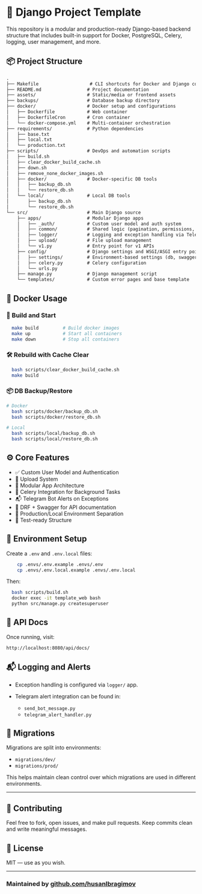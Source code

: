 # 🐍 Django Project Template

This repository is a modular and production-ready Django-based backend structure that includes built-in support for Docker, PostgreSQL, Celery, logging, user management, and more.

## 📦 Project Structure
```markdown
.
├── Makefile                   # CLI shortcuts for Docker and Django commands
├── README.md                 # Project documentation
├── assets/                   # Static/media or frontend assets
├── backups/                  # Database backup directory
├── docker/                   # Docker setup and configurations
│   ├── Dockerfile            # Web container
│   ├── DockerfileCron        # Cron container
│   └── docker-compose.yml    # Multi-container orchestration
├── requirements/             # Python dependencies
│   ├── base.txt
│   ├── local.txt
│   └── production.txt
├── scripts/                  # DevOps and automation scripts
│   ├── build.sh
│   ├── clear_docker_build_cache.sh
│   ├── down.sh
│   ├── remove_none_docker_images.sh
│   ├── docker/               # Docker-specific DB tools
│   │   ├── backup_db.sh
│   │   └── restore_db.sh
│   └── local/                # Local DB tools
│       ├── backup_db.sh
│       └── restore_db.sh
└── src/                      # Main Django source
    ├── apps/                 # Modular Django apps
    │   ├── _auth/            # Custom user model and auth system
    │   ├── common/           # Shared logic (pagination, permissions, utils)
    │   ├── logger/           # Logging and exception handling via Telegram
    │   ├── upload/           # File upload management
    │   └── v1.py             # Entry point for v1 APIs
    ├── config/               # Django settings and WSGI/ASGI entry points
    │   ├── settings/         # Environment-based settings (db, swagger, sentry, etc.)
    │   ├── celery.py         # Celery configuration
    │   └── urls.py
    ├── manage.py             # Django management script
    └── templates/            # Custom error pages and base template

````

## 🐳 Docker Usage

### 🔧 Build and Start

```bash
  make build         # Build docker images
  make up            # Start all containers
  make down          # Stop all containers
````

### 🛠️ Rebuild with Cache Clear

```bash
  bash scripts/clear_docker_build_cache.sh
  make build
```

### 📦 DB Backup/Restore

```bash
# Docker
  bash scripts/docker/backup_db.sh
  bash scripts/docker/restore_db.sh

# Local
  bash scripts/local/backup_db.sh
  bash scripts/local/restore_db.sh
```

## ⚙️ Core Features

* ✅ Custom User Model and Authentication
* 📂 Upload System
* 🧩 Modular App Architecture
* 🐇 Celery Integration for Background Tasks
* 📬 Telegram Bot Alerts on Exceptions
* 📜 DRF + Swagger for API documentation
* 🎯 Production/Local Environment Separation
* 🧪 Test-ready Structure

## 🧪 Environment Setup

Create a `.env` and `.env.local` files:

```bash
    cp .envs/.env.example .envs/.env
    cp .envs/.env.local.example .envs/.env.local
```

Then:

```bash
  bash scripts/build.sh
  docker exec -it template_web bash
  python src/manage.py createsuperuser
```

## 📖 API Docs

Once running, visit:

```
http://localhost:8080/api/docs/
```

## 📬 Logging and Alerts

* Exception handling is configured via `logger/` app.
* Telegram alert integration can be found in:

  * `send_bot_message.py`
  * `telegram_alert_handler.py`

## 📁 Migrations

Migrations are split into environments:

* `migrations/dev/`
* `migrations/prod/`

This helps maintain clean control over which migrations are used in different environments.

---

## 🤝 Contributing

Feel free to fork, open issues, and make pull requests. Keep commits clean and write meaningful messages.

## 📝 License

MIT — use as you wish.

---

### Maintained by [github.com/husanIbragimov](https://github.com/husanIbragimov)
